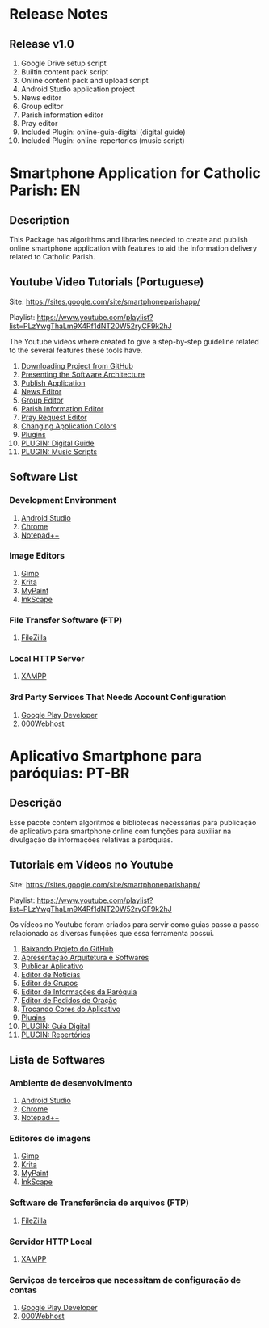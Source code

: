 # Release Notes #

## Release v1.0 ##

1. Google Drive setup script
1. Builtin content pack script
1. Online content pack and upload script
1. Android Studio application project
1. News editor
1. Group editor
1. Parish information editor
1. Pray editor
1. Included Plugin: online-guia-digital (digital guide)
1. Included Plugin: online-repertorios (music script)

# Smartphone Application for Catholic Parish: EN #

## Description ##

This Package has algorithms and libraries needed to create and publish online smartphone application with features to aid the information delivery related to Catholic Parish.

## Youtube Video Tutorials (Portuguese) ##

Site: https://sites.google.com/site/smartphoneparishapp/

Playlist: https://www.youtube.com/playlist?list=PLzYwgThaLm9X4Rf1dNT20W52ryCF9k2hJ

The Youtube videos where created to give a step-by-step guideline related to the several features these tools have.

1. [Downloading Project from GitHub](https://youtu.be/UUGD_SbGjyk)
1. [Presenting the Software Architecture](https://youtu.be/dyWYwTL6vzA)
1. [Publish Application](https://youtu.be/ynvnRtJN-sg)
1. [News Editor](https://youtu.be/jZEcCWmhN0c)
1. [Group Editor](https://youtu.be/HcCmkzr6Utg)
1. [Parish Information Editor](https://youtu.be/tPjJglzY8dU)
1. [Pray Request Editor](https://youtu.be/AeJoLf-WFjs)
1. [Changing Application Colors](https://youtu.be/3-m6wBR8OeE)
1. [Plugins](https://youtu.be/-OdgHzSNvX0)
1. [PLUGIN: Digital Guide](https://youtu.be/D9x8yRH0loM)
1. [PLUGIN: Music Scripts](https://youtu.be/sI1sC48iKEA)

## Software List ##

### Development Environment

1. [Android Studio](https://developer.android.com/studio/)
1. [Chrome](https://www.google.com.br/chrome/browser/desktop/)
1. [Notepad++](https://notepad-plus-plus.org/)

### Image Editors

1. [Gimp](https://www.gimp.org/)
1. [Krita](https://krita.org/)
1. [MyPaint](http://mypaint.org/)
1. [InkScape](https://inkscape.org/)

### File Transfer Software (FTP)

1. [FileZilla](https://filezilla-project.org/)

### Local HTTP Server

1. [XAMPP](https://www.apachefriends.org/pt_br/index.html)

### 3rd Party Services That Needs Account Configuration

1. [Google Play Developer](https://play.google.com/apps/publish/)
1. [000Webhost](https://www.000webhost.com/)


# Aplicativo Smartphone para paróquias: PT-BR #

## Descrição ##

Esse pacote contém algoritmos e bibliotecas necessárias para publicação de aplicativo para smartphone online com funções para auxiliar na divulgação de informações relativas a paróquias.

## Tutoriais em Vídeos no Youtube ##

Site: https://sites.google.com/site/smartphoneparishapp/

Playlist: https://www.youtube.com/playlist?list=PLzYwgThaLm9X4Rf1dNT20W52ryCF9k2hJ

Os vídeos no Youtube foram criados para servir como guias passo a passo relacionado as diversas funções que essa ferramenta possui.

1. [Baixando Projeto do GitHub](https://youtu.be/UUGD_SbGjyk)
1. [Apresentação Arquitetura e Softwares](https://youtu.be/dyWYwTL6vzA)
1. [Publicar Aplicativo](https://youtu.be/ynvnRtJN-sg)
1. [Editor de Notícias](https://youtu.be/jZEcCWmhN0c)
1. [Editor de Grupos](https://youtu.be/HcCmkzr6Utg)
1. [Editor de Informações da Paróquia](https://youtu.be/tPjJglzY8dU)
1. [Editor de Pedidos de Oração](https://youtu.be/AeJoLf-WFjs)
1. [Trocando Cores do Aplicativo](https://youtu.be/3-m6wBR8OeE)
1. [Plugins](https://youtu.be/-OdgHzSNvX0)
1. [PLUGIN: Guia Digital](https://youtu.be/D9x8yRH0loM)
1. [PLUGIN: Repertórios](https://youtu.be/sI1sC48iKEA)

## Lista de Softwares ##

### Ambiente de desenvolvimento

1. [Android Studio](https://developer.android.com/studio/)
1. [Chrome](https://www.google.com.br/chrome/browser/desktop/)
1. [Notepad++](https://notepad-plus-plus.org/)

### Editores de imagens

1. [Gimp](https://www.gimp.org/)
1. [Krita](https://krita.org/)
1. [MyPaint](http://mypaint.org/)
1. [InkScape](https://inkscape.org/)

### Software de Transferência de arquivos (FTP)

1. [FileZilla](https://filezilla-project.org/)

### Servidor HTTP Local

1. [XAMPP](https://www.apachefriends.org/pt_br/index.html)

### Serviços de terceiros que necessitam de configuração de contas

1. [Google Play Developer](https://play.google.com/apps/publish/)
1. [000Webhost](https://www.000webhost.com/)
